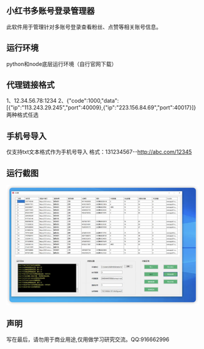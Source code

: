 ## 小红书多账号登录管理器
此软件用于管理针对多账号登录查看粉丝、点赞等相关账号信息。
## 运行环境
python和node底层运行环境（自行官网下载）
## 代理链接格式
1、12.34.56.78:1234
2、{"code":1000,"data":[{"ip":"113.243.29.245","port":40009},{"ip":"223.156.84.69","port":40017}]}
两种格式任选
## 手机号导入
仅支持txt文本格式作为手机号导入
格式：131234567--http://abc.com/12345
## 运行截图
![图片](https://github.com/Cestb0n/xhs/blob/main/run.jpg?raw=true)
## 声明
写在最后，请勿用于商业用途,仅用做学习研究交流。QQ:916662996